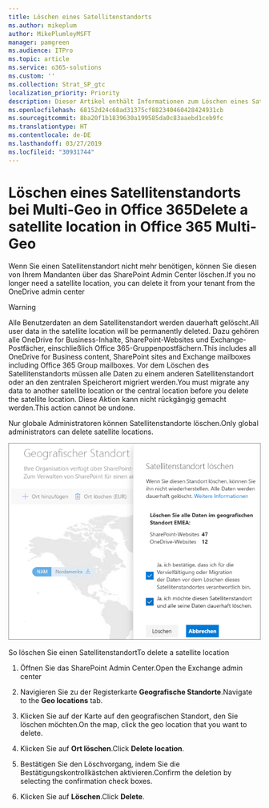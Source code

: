 ```yaml
---
title: Löschen eines Satellitenstandorts
ms.author: mikeplum
author: MikePlumleyMSFT
manager: pamgreen
ms.audience: ITPro
ms.topic: article
ms.service: o365-solutions
ms.custom: ''
ms.collection: Strat_SP_gtc
localization_priority: Priority
description: Dieser Artikel enthält Informationen zum Löschen eines Satellitenstandorts bei Multi-Geo in Office 365.
ms.openlocfilehash: 68152d24c68ad31375cf882340460428424931cb
ms.sourcegitcommit: 8ba20f1b1839630a199585da0c83aaebd1ceb9fc
ms.translationtype: HT
ms.contentlocale: de-DE
ms.lasthandoff: 03/27/2019
ms.locfileid: "30931744"
---
```

# <a name="delete-a-satellite-location-in-office-365-multi-geo"></a><span data-ttu-id="326a6-103">Löschen eines Satellitenstandorts bei Multi-Geo in Office 365</span><span class="sxs-lookup"><span data-stu-id="326a6-103">Delete a satellite location in Office 365 Multi-Geo</span></span>

<span data-ttu-id="326a6-104">Wenn Sie einen Satellitenstandort nicht mehr benötigen, können Sie diesen von Ihrem Mandanten über das SharePoint Admin Center löschen.</span><span class="sxs-lookup"><span data-stu-id="326a6-104">If you no longer need a satellite location, you can delete it from your tenant from the OneDrive admin center</span></span>

> [!WARNING]
> <span data-ttu-id="326a6-105">Alle Benutzerdaten an dem Satellitenstandort werden dauerhaft gelöscht.</span><span class="sxs-lookup"><span data-stu-id="326a6-105">All user data in the satellite location will be permanently deleted.</span></span> <span data-ttu-id="326a6-106">Dazu gehören alle OneDrive for Business-Inhalte, SharePoint-Websites und Exchange-Postfächer, einschließlich Office 365-Gruppenpostfächern.</span><span class="sxs-lookup"><span data-stu-id="326a6-106">This includes all OneDrive for Business content, SharePoint sites and Exchange mailboxes including Office 365 Group mailboxes.</span></span> <span data-ttu-id="326a6-107">Vor dem Löschen des Satellitenstandorts müssen alle Daten zu einem anderen Satellitenstandort oder an den zentralen Speicherort migriert werden.</span><span class="sxs-lookup"><span data-stu-id="326a6-107">You must migrate any data to another satellite location or the central location before you delete the satellite location.</span></span> <span data-ttu-id="326a6-108">Diese Aktion kann nicht rückgängig gemacht werden.</span><span class="sxs-lookup"><span data-stu-id="326a6-108">This action cannot be undone.</span></span>

<span data-ttu-id="326a6-109">Nur globale Administratoren können Satellitenstandorte löschen.</span><span class="sxs-lookup"><span data-stu-id="326a6-109">Only global administrators can delete satellite locations.</span></span>

![Screenshot des Admin Centers bei Multi-Geo, in dem die Benutzeroberfläche zum Löschen des geografischen Standorts gezeigt wird.](media/multi-geo-delete-satellite-location.png)

<span data-ttu-id="326a6-111">So löschen Sie einen Satellitenstandort</span><span class="sxs-lookup"><span data-stu-id="326a6-111">To delete a satellite location</span></span>

1. <span data-ttu-id="326a6-112">Öffnen Sie das SharePoint Admin Center.</span><span class="sxs-lookup"><span data-stu-id="326a6-112">Open the Exchange admin center</span></span>

2. <span data-ttu-id="326a6-113">Navigieren Sie zu der Registerkarte **Geografische Standorte**.</span><span class="sxs-lookup"><span data-stu-id="326a6-113">Navigate to the **Geo locations** tab.</span></span>

3. <span data-ttu-id="326a6-114">Klicken Sie auf der Karte auf den geografischen Standort, den Sie löschen möchten.</span><span class="sxs-lookup"><span data-stu-id="326a6-114">On the map, click the geo location that you want to delete.</span></span>

4. <span data-ttu-id="326a6-115">Klicken Sie auf **Ort löschen**.</span><span class="sxs-lookup"><span data-stu-id="326a6-115">Click **Delete location**.</span></span>

5. <span data-ttu-id="326a6-116">Bestätigen Sie den Löschvorgang, indem Sie die Bestätigungskontrollkästchen aktivieren.</span><span class="sxs-lookup"><span data-stu-id="326a6-116">Confirm the deletion by selecting the confirmation check boxes.</span></span>

6. <span data-ttu-id="326a6-117">Klicken Sie auf **Löschen**.</span><span class="sxs-lookup"><span data-stu-id="326a6-117">Click **Delete**.</span></span>
